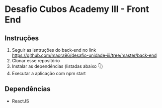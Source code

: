 # Desafio Cubos Academy III - Front End

## Instruções

1. Seguir as isntruções do back-end no link https://github.com/maora96/desafio-unidade-iii/tree/master/back-end
2. Clonar esse repositório
3. Instalar as dependências (listadas abaixo 👇)
4. Executar a aplicação com npm start

## Dependências

- ReactJS
